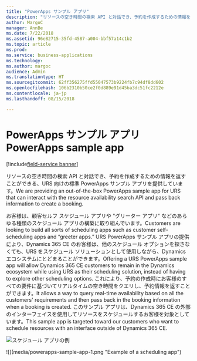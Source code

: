```yaml
---
title: "PowerApps サンプル アプリ"
description: "リソースの空き時間の検索 API と対話でき、予約を作成するための情報を返すことができる、URS 向けの標準 PowerApps サンプル アプリを提供しています。"
author: MargoC
manager: AnnBe
ms.date: 7/22/2018
ms.assetid: 96e82715-35fd-4587-a004-bbf57a14c1b2
ms.topic: article
ms.prod: 
ms.service: business-applications
ms.technology: 
ms.author: margoc
audience: Admin
ms.translationtype: HT
ms.sourcegitcommit: 62ff356275ffd55047573b9224fb7c94df8dd602
ms.openlocfilehash: 106b2310b50ce2f0d889e91d45ba3dc51fc2212e
ms.contentlocale: ja-jp
ms.lasthandoff: 08/15/2018

---
```


#  <a name="powerapps-sample-app"></a><span data-ttu-id="7f732-103">PowerApps サンプル アプリ</span><span class="sxs-lookup"><span data-stu-id="7f732-103">PowerApps sample app</span></span>

[!include[field-service banner](../../../includes/field-service.md)]



<span data-ttu-id="7f732-104">リソースの空き時間の検索 API と対話でき、予約を作成するための情報を返すことができる、URS 向けの標準 PowerApps サンプル アプリを提供しています。</span><span class="sxs-lookup"><span data-stu-id="7f732-104">We are providing an out-of-the-box PowerApps sample app for URS that can interact with the resource availability search API and pass back information to create a booking.</span></span>

<span data-ttu-id="7f732-105">お客様は、顧客セルフ スケジュール アプリや "グリーター アプリ" などのあらゆる種類のスケジュール アプリの構築に取り組んでいます。</span><span class="sxs-lookup"><span data-stu-id="7f732-105">Customers are looking to build all sorts of scheduling apps such as customer self-scheduling apps and “greeter apps.”</span></span> <span data-ttu-id="7f732-106">URS PowerApps サンプル アプリの提供により、Dynamics 365 CE のお客様は、他のスケジュール オプションを探さなくても、URS をスケジュール ソリューションとして使用しながら、Dynamics エコシステムにとどまることができます。</span><span class="sxs-lookup"><span data-stu-id="7f732-106">Offering a URS PowerApps sample app will allow Dynamics 365 CE customers to remain in the Dynamics ecosystem while using URS as their scheduling solution, instead of having to explore other scheduling options.</span></span> <span data-ttu-id="7f732-107">これにより、予約の作成時にお客様のすべての要件に基づいてリアルタイムの空き時間をクエリし、予約情報を返すことができます。</span><span class="sxs-lookup"><span data-stu-id="7f732-107">It allows a way to query real-time availability based on all the customers' requirements and then pass back in the booking information when a booking is created.</span></span> <span data-ttu-id="7f732-108">このサンプル アプリは、Dynamics 365 CE の外部のインターフェイスを使用してリソースをスケジュールするお客様を対象としています。</span><span class="sxs-lookup"><span data-stu-id="7f732-108">This sample app is targeted toward our customers who want to schedule resources with an interface outside of Dynamics 365 CE.</span></span>

<span data-ttu-id="7f732-109">![](media/powerapps-sample-app-1.png "スケジュール アプリの例")
<!-- picture --></span><span class="sxs-lookup"><span data-stu-id="7f732-109">![](media/powerapps-sample-app-1.png "Example of a scheduling app")
<!-- picture --></span></span>


